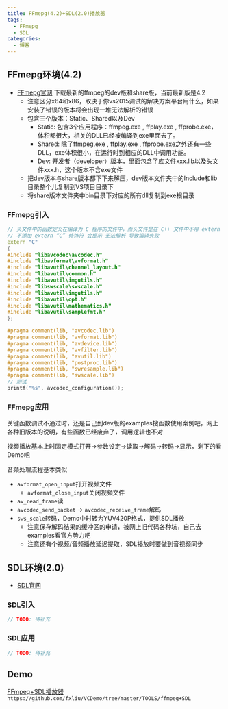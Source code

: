 ```yaml
---
title: FFmepg(4.2)+SDL(2.0)播放器
tags: 
  - FFmepg
  - SDL 
categories: 
  - 博客
---
```


## FFmepg环境(4.2)

+ [FFmepg官网](http://ffmpeg.zeranoe.com/builds/) 下载最新的ffmpeg的dev版和share版，当前最新版是4.2
  + 注意区分x64和x86，取决于你vs2015调试的解决方案平台用什么，如果安装了错误的版本将会出现一堆无法解析的错误
  + 包含三个版本：Static、Shared以及Dev
    + Static: 包含3个应用程序：ffmpeg.exe , ffplay.exe , ffprobe.exe，体积都很大，相关的DLL已经被编译到exe里面去了。
    + Shared: 除了ffmpeg.exe , ffplay.exe , ffprobe.exe之外还有一些DLL，exe体积很小，在运行时到相应的DLL中调用功能。
    + Dev: 开发者（developer）版本，里面包含了库文件xxx.lib以及头文件xxx.h，这个版本不含exe文件
  + 把dev版本与share版本都下下来解压，dev版本文件夹中的Include和lib目录整个儿复制到VS项目目录下
  + 将share版本文件夹中bin目录下对应的所有dll复制到exe根目录

### FFmepg引入

```C++
// 头文件中的函数定义在编译为 C 程序的文件中，而头文件是在 C++ 文件中不带 extern “C” 修饰符声明的。在此情况下，需要添加extern "C"修饰符。
// 不添加 extern “C” 修饰符 会提示 无法解析 导致编译失败
extern "C"
{
#include "libavcodec\avcodec.h"  
#include "libavformat\avformat.h"  
#include "libavutil\channel_layout.h"  
#include "libavutil\common.h"  
#include "libavutil\imgutils.h"  
#include "libswscale\swscale.h"
#include "libavutil\imgutils.h"
#include "libavutil\opt.h"
#include "libavutil\mathematics.h"
#include "libavutil\samplefmt.h"
};

#pragma comment(lib, "avcodec.lib")
#pragma comment(lib, "avformat.lib")
#pragma comment(lib, "avdevice.lib")
#pragma comment(lib, "avfilter.lib")
#pragma comment(lib, "avutil.lib")
#pragma comment(lib, "postproc.lib")
#pragma comment(lib, "swresample.lib")
#pragma comment(lib, "swscale.lib")
// 测试
printf("%s", avcodec_configuration());
```

### FFmepg应用

关键函数调试不通过时，还是自己到dev版的examples搜函数使用案例吧，网上各种旧版本的说明，有些函数已经废弃了，调用逻辑也不对

视频播放基本上时固定模式打开->参数设定->读取->解码->转码->显示，剩下的看Demo吧

音频处理流程基本类似

+ `avformat_open_input`打开视频文件
  + `avformat_close_input`关闭视频文件
+ `av_read_frame`读
+ `avcodec_send_packet` -> `avcodec_receive_frame`解码
+ `sws_scale`转码，Demo中时转为YUV420P格式，提供SDL播放
  + 注意保存解码结果的缓冲区的申请，被网上旧代码各种坑，自己去examples看官方势力吧
  + 注意还有个视频/音频播放延迟提取，SDL播放时要做到音视频同步

## SDL环境(2.0)

+ [SDL官网](http://www.libsdl.org/)

### SDL引入

```C++
// TODO: 待补充
```

### SDL应用

```C++
// TODO: 待补充
```

## Demo

[FFmpeg+SDL播放器](https://github.com/fxliu/VCDemo/tree/master/TOOLS/ffmpeg+SDL)
`https://github.com/fxliu/VCDemo/tree/master/TOOLS/ffmpeg+SDL`
